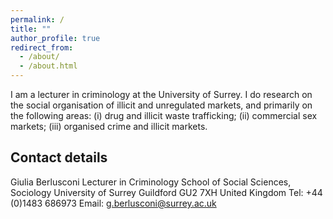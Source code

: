 ```yaml
---
permalink: /
title: ""
author_profile: true
redirect_from: 
  - /about/
  - /about.html
---
```


I am a lecturer in criminology at the University of Surrey. I do research on the social organisation of illicit and unregulated markets, and primarily on the following areas: (i) drug and illicit waste trafficking; (ii) commercial sex markets; (iii) organised crime and illicit markets.

Contact details
-----
Giulia Berlusconi
Lecturer in Criminology
School of Social Sciences, Sociology
University of Surrey
Guildford GU2 7XH 
United Kingdom
Tel: +44 (0)1483 686973
Email: g.berlusconi@surrey.ac.uk
